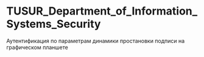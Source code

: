 # TUSUR_Department_of_Information_Systems_Security
Аутентификация по параметрам динамики простановки подписи на графическом планшете
